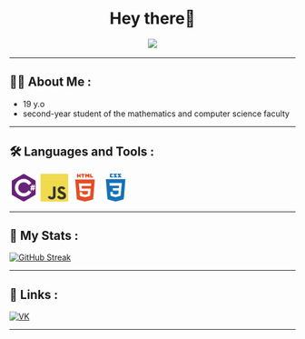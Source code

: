 <h1 align="center">Hey there👋</h1>
<div id="header" align="center">
  <img src="https://media.tenor.com/a2o1hs3Rt3YAAAAC/nagi-blue-lock.gif" width="500"/>
</div>

<hr>

## 👨‍💻 About Me :
- 19 y.o
- second-year student of the mathematics and computer science faculty

<hr>

## 🛠️ Languages and Tools :

<div id="tools"> 
  <img src="https://github.com/devicons/devicon/blob/master/icons/csharp/csharp-plain.svg" alt="C#" width="50" height="50"/>
  <img src="https://github.com/devicons/devicon/blob/master/icons/javascript/javascript-original.svg" alt="JavaScript" width="50" height="50"/>
  <img src="https://github.com/devicons/devicon/blob/master/icons/html5/html5-plain-wordmark.svg" alt="HTML" width="50" height="50"/>
  <img src="https://github.com/devicons/devicon/blob/master/icons/css3/css3-plain-wordmark.svg" alt="CSS" width="50" height="50"/> 
</div>

  <hr>
  
 ## 🎯 My Stats :
 [![GitHub Streak](http://github-readme-streak-stats.herokuapp.com?user=dlaliev&theme=dark&background=000000)](https://git.io/streak-stats)

  
  
<hr>

## 🔗 Links :

<div id="links">
  <a href="https://vk.com/voicesinmymind">
    <img src="https://img.icons8.com/color/256/vk-circled.png" alt="VK" width="50" height="50"/>
  </a>
</div>


<hr>

  
  
  
  




  
  
  
  
  
  




